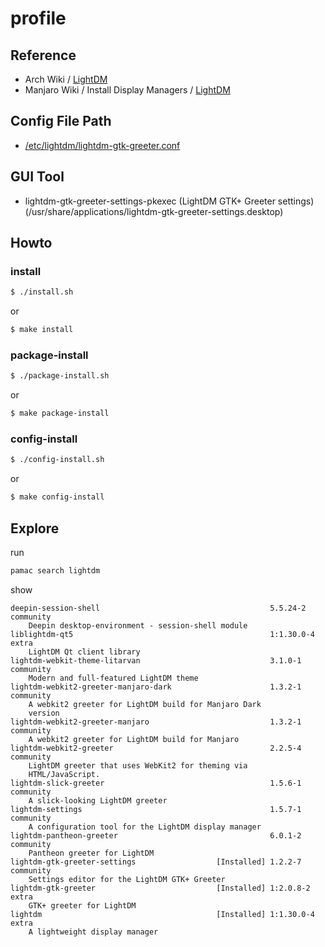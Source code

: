 
# profile


## Reference

* Arch Wiki / [LightDM](https://wiki.archlinux.org/index.php/LightDM)
* Manjaro Wiki / Install Display Managers / [LightDM](https://wiki.manjaro.org/index.php/Install_Display_Managers#LightDM)


## Config File Path

* [/etc/lightdm/lightdm-gtk-greeter.conf](config/lightdm/lightdm-gtk-greeter/main/lightdm-gtk-greeter.conf)


## GUI Tool

* lightdm-gtk-greeter-settings-pkexec (LightDM GTK+ Greeter settings) (/usr/share/applications/lightdm-gtk-greeter-settings.desktop)


## Howto


### install

``` sh
$ ./install.sh
```

or

``` sh
$ make install
```


### package-install

``` sh
$ ./package-install.sh
```

or

``` sh
$ make package-install
```


### config-install

``` sh
$ ./config-install.sh
```

or

``` sh
$ make config-install
```

## Explore

run

``` sh
pamac search lightdm
```

show

```
deepin-session-shell                                      5.5.24-2    community
    Deepin desktop-environment - session-shell module
liblightdm-qt5                                            1:1.30.0-4  extra
    LightDM Qt client library
lightdm-webkit-theme-litarvan                             3.1.0-1     community
    Modern and full-featured LightDM theme
lightdm-webkit2-greeter-manjaro-dark                      1.3.2-1     community
    A webkit2 greeter for LightDM build for Manjaro Dark
    version
lightdm-webkit2-greeter-manjaro                           1.3.2-1     community
    A webkit2 greeter for LightDM build for Manjaro
lightdm-webkit2-greeter                                   2.2.5-4     community
    LightDM greeter that uses WebKit2 for theming via
    HTML/JavaScript.
lightdm-slick-greeter                                     1.5.6-1     community
    A slick-looking LightDM greeter
lightdm-settings                                          1.5.7-1     community
    A configuration tool for the LightDM display manager
lightdm-pantheon-greeter                                  6.0.1-2     community
    Pantheon greeter for LightDM
lightdm-gtk-greeter-settings                  [Installed] 1.2.2-7     community
    Settings editor for the LightDM GTK+ Greeter
lightdm-gtk-greeter                           [Installed] 1:2.0.8-2   extra
    GTK+ greeter for LightDM
lightdm                                       [Installed] 1:1.30.0-4  extra
    A lightweight display manager
```

